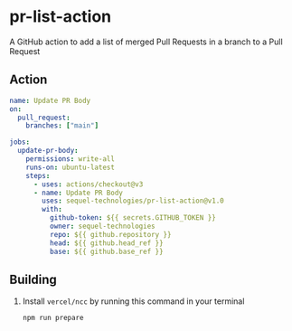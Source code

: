 # pr-list-action

A GitHub action to add a list of merged Pull Requests in a branch to a Pull Request

## Action
```yaml
name: Update PR Body
on:
  pull_request:
    branches: ["main"]

jobs:
  update-pr-body:
    permissions: write-all
    runs-on: ubuntu-latest
    steps:
      - uses: actions/checkout@v3
      - name: Update PR Body
        uses: sequel-technologies/pr-list-action@v1.0
        with:
          github-token: ${{ secrets.GITHUB_TOKEN }}
          owner: sequel-technologies
          repo: ${{ github.repository }}
          head: ${{ github.head_ref }}
          base: ${{ github.base_ref }}
```

## Building

1. Install `vercel/ncc` by running this command in your terminal
    ```shell
    npm run prepare
    ```
